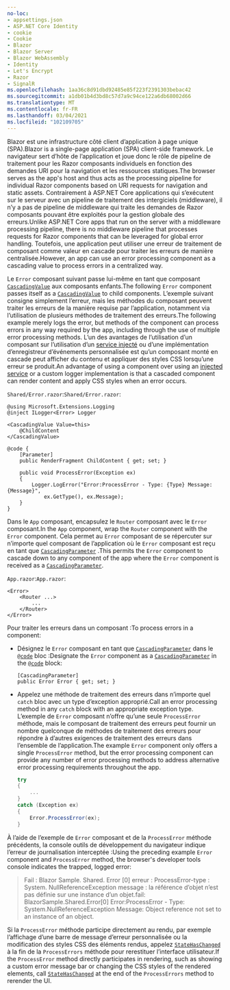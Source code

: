 ```yaml
---
no-loc:
- appsettings.json
- ASP.NET Core Identity
- cookie
- Cookie
- Blazor
- Blazor Server
- Blazor WebAssembly
- Identity
- Let's Encrypt
- Razor
- SignalR
ms.openlocfilehash: 1aa36c8d91dbd92485e85f223f2391303bebac42
ms.sourcegitcommit: a1db01b4d3bd8c57d7a9c94ce122a6db68002d66
ms.translationtype: MT
ms.contentlocale: fr-FR
ms.lasthandoff: 03/04/2021
ms.locfileid: "102109705"
---
```

<span data-ttu-id="4c11b-101">Blazor est une infrastructure côté client d’application à page unique (SPA).</span><span class="sxs-lookup"><span data-stu-id="4c11b-101">Blazor is a single-page application (SPA) client-side framework.</span></span> <span data-ttu-id="4c11b-102">Le navigateur sert d’hôte de l’application et joue donc le rôle de pipeline de traitement pour les Razor composants individuels en fonction des demandes URI pour la navigation et les ressources statiques.</span><span class="sxs-lookup"><span data-stu-id="4c11b-102">The browser serves as the app's host and thus acts as the processing pipeline for individual Razor components based on URI requests for navigation and static assets.</span></span> <span data-ttu-id="4c11b-103">Contrairement à ASP.NET Core applications qui s’exécutent sur le serveur avec un pipeline de traitement des intergiciels (middleware), il n’y a pas de pipeline de middleware qui traite les demandes de Razor composants pouvant être exploités pour la gestion globale des erreurs.</span><span class="sxs-lookup"><span data-stu-id="4c11b-103">Unlike ASP.NET Core apps that run on the server with a middleware processing pipeline, there is no middleware pipeline that processes requests for Razor components that can be leveraged for global error handling.</span></span> <span data-ttu-id="4c11b-104">Toutefois, une application peut utiliser une erreur de traitement de composant comme valeur en cascade pour traiter les erreurs de manière centralisée.</span><span class="sxs-lookup"><span data-stu-id="4c11b-104">However, an app can use an error processing component as a cascading value to process errors in a centralized way.</span></span>

<span data-ttu-id="4c11b-105">Le `Error` composant suivant passe lui-même en tant que composant [`CascadingValue`](xref:blazor/components/cascading-values-and-parameters#cascadingvalue-component) aux composants enfants.</span><span class="sxs-lookup"><span data-stu-id="4c11b-105">The following `Error` component passes itself as a [`CascadingValue`](xref:blazor/components/cascading-values-and-parameters#cascadingvalue-component) to child components.</span></span> <span data-ttu-id="4c11b-106">L’exemple suivant consigne simplement l’erreur, mais les méthodes du composant peuvent traiter les erreurs de la manière requise par l’application, notamment via l’utilisation de plusieurs méthodes de traitement des erreurs.</span><span class="sxs-lookup"><span data-stu-id="4c11b-106">The following example merely logs the error, but methods of the component can process errors in any way required by the app, including through the use of multiple error processing methods.</span></span> <span data-ttu-id="4c11b-107">L’un des avantages de l’utilisation d’un composant sur l’utilisation d’un [service injecté](xref:blazor/fundamentals/dependency-injection) ou d’une implémentation d’enregistreur d’événements personnalisée est qu’un composant monté en cascade peut afficher du contenu et appliquer des styles CSS lorsqu’une erreur se produit.</span><span class="sxs-lookup"><span data-stu-id="4c11b-107">An advantage of using a component over using an [injected service](xref:blazor/fundamentals/dependency-injection) or a custom logger implementation is that a cascaded component can render content and apply CSS styles when an error occurs.</span></span>

<span data-ttu-id="4c11b-108">`Shared/Error.razor`:</span><span class="sxs-lookup"><span data-stu-id="4c11b-108">`Shared/Error.razor`:</span></span>

```razor
@using Microsoft.Extensions.Logging
@inject ILogger<Error> Logger

<CascadingValue Value=this>
    @ChildContent
</CascadingValue>

@code {
    [Parameter]
    public RenderFragment ChildContent { get; set; }

    public void ProcessError(Exception ex)
    {
        Logger.LogError("Error:ProcessError - Type: {Type} Message: {Message}", 
            ex.GetType(), ex.Message);
    }
}
```

<span data-ttu-id="4c11b-109">Dans le `App` composant, encapsulez le `Router` composant avec le `Error` composant.</span><span class="sxs-lookup"><span data-stu-id="4c11b-109">In the `App` component, wrap the `Router` component with the `Error` component.</span></span> <span data-ttu-id="4c11b-110">Cela permet au `Error` composant de se répercuter sur n’importe quel composant de l’application où le `Error` composant est reçu en tant que [`CascadingParameter`](xref:blazor/components/cascading-values-and-parameters#cascadingparameter-attribute) .</span><span class="sxs-lookup"><span data-stu-id="4c11b-110">This permits the `Error` component to cascade down to any component of the app where the `Error` component is received as a [`CascadingParameter`](xref:blazor/components/cascading-values-and-parameters#cascadingparameter-attribute).</span></span>

<span data-ttu-id="4c11b-111">`App.razor`:</span><span class="sxs-lookup"><span data-stu-id="4c11b-111">`App.razor`:</span></span>

```razor
<Error>
    <Router ...>
        ...
    </Router>
</Error>
```

<span data-ttu-id="4c11b-112">Pour traiter les erreurs dans un composant :</span><span class="sxs-lookup"><span data-stu-id="4c11b-112">To process errors in a component:</span></span>

* <span data-ttu-id="4c11b-113">Désignez le `Error` composant en tant que [`CascadingParameter`](xref:blazor/components/cascading-values-and-parameters#cascadingparameter-attribute) dans le [`@code`](xref:mvc/views/razor#code) bloc :</span><span class="sxs-lookup"><span data-stu-id="4c11b-113">Designate the `Error` component as a [`CascadingParameter`](xref:blazor/components/cascading-values-and-parameters#cascadingparameter-attribute) in the [`@code`](xref:mvc/views/razor#code) block:</span></span>

  ```razor
  [CascadingParameter]
  public Error Error { get; set; }
  ```

* <span data-ttu-id="4c11b-114">Appelez une méthode de traitement des erreurs dans n’importe quel `catch` bloc avec un type d’exception approprié.</span><span class="sxs-lookup"><span data-stu-id="4c11b-114">Call an error processing method in any `catch` block with an appropriate exception type.</span></span> <span data-ttu-id="4c11b-115">L’exemple de `Error` composant n’offre qu’une seule `ProcessError` méthode, mais le composant de traitement des erreurs peut fournir un nombre quelconque de méthodes de traitement des erreurs pour répondre à d’autres exigences de traitement des erreurs dans l’ensemble de l’application.</span><span class="sxs-lookup"><span data-stu-id="4c11b-115">The example `Error` component only offers a single `ProcessError` method, but the error processing component can provide any number of error processing methods to address alternative error processing requirements throughout the app.</span></span>

  ```csharp
  try
  {
      ...
  }
  catch (Exception ex)
  {
      Error.ProcessError(ex);
  }
  ```

<span data-ttu-id="4c11b-116">À l’aide de l’exemple de `Error` composant et de la `ProcessError` méthode précédents, la console outils de développement du navigateur indique l’erreur de journalisation interceptée :</span><span class="sxs-lookup"><span data-stu-id="4c11b-116">Using the preceding example `Error` component and `ProcessError` method, the browser's developer tools console indicates the trapped, logged error:</span></span>

> <span data-ttu-id="4c11b-117">Fail : Blazor Sample. Shared. Error [0] erreur : ProcessError-type : System. NullReferenceException message : la référence d’objet n’est pas définie sur une instance d’un objet.</span><span class="sxs-lookup"><span data-stu-id="4c11b-117">fail: BlazorSample.Shared.Error[0] Error:ProcessError - Type: System.NullReferenceException Message: Object reference not set to an instance of an object.</span></span>

<span data-ttu-id="4c11b-118">Si la `ProcessError` méthode participe directement au rendu, par exemple l’affichage d’une barre de message d’erreur personnalisée ou la modification des styles CSS des éléments rendus, appelez [`StateHasChanged`](xref:blazor/components/lifecycle#state-changes) à la fin de la `ProcessErrors` méthode pour rerestituer l’interface utilisateur.</span><span class="sxs-lookup"><span data-stu-id="4c11b-118">If the `ProcessError` method directly participates in rendering, such as showing a custom error message bar or changing the CSS styles of the rendered elements, call [`StateHasChanged`](xref:blazor/components/lifecycle#state-changes) at the end of the `ProcessErrors` method to rerender the UI.</span></span>
